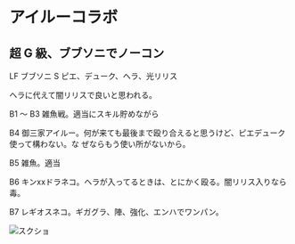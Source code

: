 # アイルーコラボ 

## 超 G 級、ブブソニでノーコン

LF ブブソニ
S ピエ、デューク、ヘラ、光リリス

ヘラに代えて闇リリスで良いと思われる。

B1 〜 B3 雑魚戦。適当にスキル貯めながら

B4 御三家アイルー。何が来ても最後まで殴り合えると思うけど、ピエデューク使って構わない。な
ぜならもう使い所がないから。

B5 雑魚。適当

B6 キンxxドラネコ。ヘラが入ってるときは、とにかく殴る。闇リリス入りなら毒。

B7 レギオスネコ。ギガグラ、陣、強化、エンハでワンパン。

![スクショ](http://i.imgur.com/ToRJRuil.jpg )

<!-- vim: set tw=90 filetype=markdown : -->

